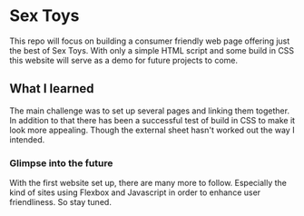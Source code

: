 # Sex Toys
This repo will focus on building a consumer friendly web page offering just the best of Sex Toys. 
With only a simple HTML script and some build in CSS this website will serve as a demo for future projects to come.

## What I learned 

The main challenge was to set up several pages and linking them together. In addition to that there has been a successful test of build in CSS to make it look more appealing. Though the external sheet hasn't worked out the way I intended. 

### Glimpse into the future

With the first website set up, there are many more to follow. Especially the kind of sites using Flexbox and Javascript in order to enhance user friendliness. So stay tuned. 
